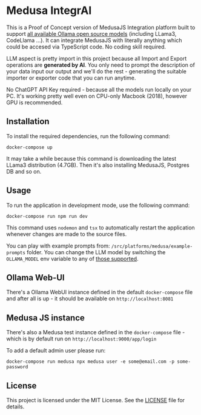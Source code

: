 # Medusa IntegrAI

This is a Proof of Concept version of MedusaJS Integration platform built to support [all available Ollama open source models](https://ollama.com/library) (including LLama3, CodeLlama ...). It can integrate MedusaJS with literally anything which could be accesed via TypeScript code. No coding skill required.

LLM aspect is pretty import in this project because all Import and Export operations are **generated by AI**. You only need to prompt the description of your data input our output and we'll do the rest - generating the suitable importer or exporter code that you can run anytime.

No ChatGPT API Key required - because all the models run locally on your PC. It's working pretty well even on CPU-only Macbook (2018), however GPU is recommended.

## Installation

To install the required dependencies, run the following command:

```
docker-compose up
```

It may take a while because this command is downloading the latest LLama3 distribution (4.7GB). Then it's also installing MedusaJS, Postgres DB and so on.

## Usage

To run the application in development mode, use the following command:

```
docker-compose run npm run dev
```

This command uses `nodemon` and `tsx` to automatically restart the application whenever changes are made to the source files.

You can play with example prompts from: `/src/platforms/medusa/example-prompts` folder. 
You can change the LLM model by switching the `OLLAMA_MODEL` env variable to any of [those supported](https://ollama.com/library).

## Ollama Web-UI

There's a Ollama WebUI instance defined in the default `docker-compose` file and after all is up - it should be available on `http://localhost:8081`

## Medusa JS instance

There's also a Medusa test instance defined in the `docker-compose` file - which is by default run on `http://localhost:9000/app/login`

To add a default admin user please run:

```
docker-compose run medusa npx medusa user -e some@email.com -p some-password 
```

## License

This project is licensed under the MIT License. See the [LICENSE](./LICENSE) file for details.
```
